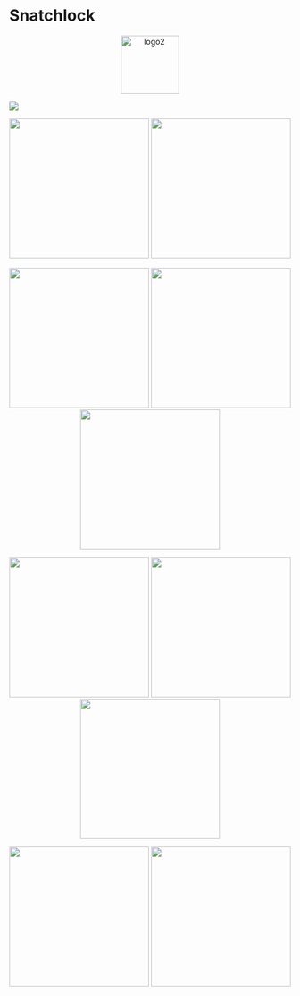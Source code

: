 #                                                                                         Snatchlock
<p align="center">
 <img width="104" alt="logo2" src="https://github.com/user-attachments/assets/61855a99-7359-4905-be2e-1b2ea37dcced" />
</p>
<img src="https://github.com/user-attachments/assets/aecd194a-f6f7-4117-aa13-73155020b5d5" />





<p align="center">
  
  <img src="https://github.com/user-attachments/assets/8c8b62ff-5280-47ec-a5ec-a781462309fd" width="250"/>
  <img src="https://github.com/user-attachments/assets/9e393e57-e272-43f3-9c6f-48d1db1f4fb3" width="250"/>
</p>
<p align="center">
  <img src="https://github.com/user-attachments/assets/e336ab5f-929f-4faa-bd7e-39b5bbfb582e" width="250"/>
  <img src="https://github.com/user-attachments/assets/c5acb742-3c86-4ef8-98c2-9bbddd15e253" width="250"/>
  <img src="https://github.com/user-attachments/assets/e51b983a-cb6f-4964-8fff-97cdc3277529" width="250"/>
</p>
<p align="center">
  <img src="https://github.com/user-attachments/assets/916b5775-ec48-410d-8804-76d21e49457e" width="250"/>
  <img src="https://github.com/user-attachments/assets/4134f55f-03f0-4a0d-abd7-753a184460d6" width="250"/>
  <img src="https://github.com/user-attachments/assets/65d04060-57a6-4ae0-9f3a-391f95c7d714" width="250"/>
</p>
<p align="center">
  <img src="https://github.com/user-attachments/assets/d8bb23a9-815b-4713-97ee-6d2468ae71cd" width="250"/>
  <img src="https://github.com/user-attachments/assets/12d12a7c-264e-4962-9d63-a41fbba35701" width="250"/>
</p>
